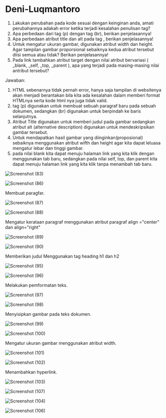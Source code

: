 # Deni-Luqmantoro
1.  Lakukan perubahan pada kode sesuai dengan keinginan anda, amati perubahannya adakah  error ketika terjadi kesalahan penulisan tag? 
2.  Apa perbedaan dari tag (p) dengan tag (br), berikan penjelasannya!
3.  Apa perbedaan atribut title dan alt pada tag <img>, berikan penjelasannya! 
4.  Untuk mengatur ukuran gambar, digunakan atribut width dan height. Agar tampilan gambar  proporsional sebaiknya kedua atribut tersebut diisi semua atau tidak? Berikan               penjelasannya!
5.  Pada link tambahkan atribut target dengan nilai atribut bervariasi ( _blank, _self, _top,  _parent ), apa yang terjadi pada masing-masing nilai antribut tersebut?

Jawaban:
1. HTML sebenarnya tidak pernah error, hanya saja tampilan di websitenya akan menjadi berantakan bila kita ada kesalahan dalam memberi format HTMLnya serta kode html nya juga        tidak valid.
2. tag (p) digunakan untuk membuat sebuah paragraf baru pada sebuah dokumen, sedangkan (br) digunakan untuk berpindah ke baris selanjutnya.
3. Atribut Title digunakan untuk memberi judul pada gambar sedangkan atribut alt (alternative description) digunakan untuk mendeskripsikan gambar tersebut.
4. Untuk mendapatkan hasil gambar yang diinginkan(proposional) sebaiknya menggunakan atribut wifth dan height agar kita dapat leluasa mengatur lebar dan tinggi gambar.
5. pada nilai blank kita dapat menuju halaman link yang kita klik dengan menggunakan tab baru, sedangkan pada nilai self, top, dan parent kita dapat menuju halaman link yang kita klik tanpa menambah tab baru.

![Screenshot (83)](https://user-images.githubusercontent.com/101716699/158623513-bff71a6b-3e49-436f-b6a8-8f40bc8ba187.png)

![Screenshot (86)](https://user-images.githubusercontent.com/101716699/158623529-8b670145-fd2e-40d1-ad76-51a624f18085.png)

Membuat paragfar.

![Screenshot (87)](https://user-images.githubusercontent.com/101716699/158624736-695c6dd4-90b1-4627-8e42-0bb7e4659df7.png)

![Screenshot (88)](https://user-images.githubusercontent.com/101716699/158624755-c5cebb1a-6b21-4c1a-ac82-61ba5b3abf29.png)

Mengatur kerataan paragraf menggunakan atribut paragraf align ="center" dan align="right"

![Screenshot (89)](https://user-images.githubusercontent.com/101716699/158625872-4314a77d-f857-456f-a02e-299a9cac93f8.png)

![Screenshot (90)](https://user-images.githubusercontent.com/101716699/158625890-f6f5916b-fc29-4c39-af39-5d66fa5d6ddc.png)

Memberikan judul Menggunakan tag heading h1 dan h2

![Screenshot (95)](https://user-images.githubusercontent.com/101716699/158626104-159befeb-3960-4165-b8d2-50fb01543307.png)

![Screenshot (96)](https://user-images.githubusercontent.com/101716699/158626118-3ff661fa-a802-4799-993b-8f380787d28f.png)

Melakukan pemformatan teks.

![Screenshot (97)](https://user-images.githubusercontent.com/101716699/158626381-d5d669ec-01f5-438a-820a-12e95d4ea67d.png)

![Screenshot (98)](https://user-images.githubusercontent.com/101716699/158626393-fcc09351-f680-4a40-befd-c82eb3989e52.png)

Menyisipkan gambar pada teks dokumen.

![Screenshot (99)](https://user-images.githubusercontent.com/101716699/158626646-69477e9e-7d61-4067-9741-f446b349b0db.png)

![Screenshot (100)](https://user-images.githubusercontent.com/101716699/158626666-ea8ac439-4fa1-45f8-b859-26ce2495b84c.png)

Mengatur ukuran gambar menggunakan atribut width.

![Screenshot (101)](https://user-images.githubusercontent.com/101716699/158627176-b72721a3-a7c8-41a0-b60b-f870cb3a2f5e.png)

![Screenshot (102)](https://user-images.githubusercontent.com/101716699/158627190-dd342266-42c5-4a18-8112-bfc3f35380ad.png)

Menambahkan hyperlink.

![Screenshot (103)](https://user-images.githubusercontent.com/101716699/158627499-03147892-0e01-4e3c-bb55-001483722207.png)

![Screenshot (107)](https://user-images.githubusercontent.com/101716699/158627517-df645ce4-8043-43b6-83a3-591d0b5f2e55.png)

![Screenshot (104)](https://user-images.githubusercontent.com/101716699/158627828-a66831aa-5bd2-4e16-9e0b-9892c27cdc1f.png)

![Screenshot (106)](https://user-images.githubusercontent.com/101716699/158627843-def29fda-f1c1-4d79-8f0f-32a0f4b403d3.png)
